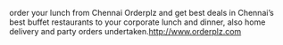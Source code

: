 order your lunch from Chennai Orderplz and get best deals in Chennai’s best buffet restaurants to your corporate lunch and dinner, also home delivery and party orders undertaken.http://www.orderplz.com